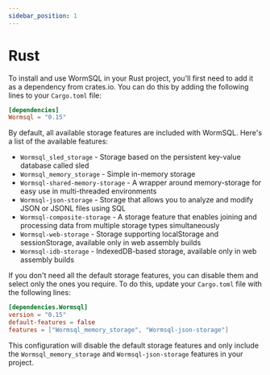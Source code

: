 ```yaml
---
sidebar_position: 1
---
```


# Rust

To install and use WormSQL in your Rust project, you'll first need to add it as a dependency from crates.io. You can do this by adding the following lines to your `Cargo.toml` file:

```toml
[dependencies]
Wormsql = "0.15"
```

By default, all available storage features are included with WormSQL. Here's a list of the available features:

- `Wormsql_sled_storage` - Storage based on the persistent key-value database called sled
- `Wormsql_memory_storage` - Simple in-memory storage
- `Wormsql-shared-memory-storage` - A wrapper around memory-storage for easy use in multi-threaded environments
- `Wormsql-json-storage` - Storage that allows you to analyze and modify JSON or JSONL files using SQL
- `Wormsql-composite-storage` - A storage feature that enables joining and processing data from multiple storage types simultaneously
- `Wormsql-web-storage` - Storage supporting localStorage and sessionStorage, available only in web assembly builds
- `Wormsql-idb-storage` - IndexedDB-based storage, available only in web assembly builds

If you don't need all the default storage features, you can disable them and select only the ones you require. To do this, update your `Cargo.toml` file with the following lines:

```toml
[dependencies.Wormsql]
version = "0.15"
default-features = false
features = ["Wormsql_memory_storage", "Wormsql-json-storage"]
```

This configuration will disable the default storage features and only include the `Wormsql_memory_storage` and `Wormsql-json-storage` features in your project.
